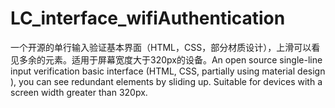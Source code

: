 # LC_interface_wifiAuthentication
一个开源的单行输入验证基本界面（HTML，CSS，部分材质设计），上滑可以看见多余的元素。适用于屏幕宽度大于320px的设备。An open source single-line input verification basic interface (HTML, CSS,  partially using material design ), you can see redundant elements by sliding up. Suitable for devices with a screen width greater than 320px.
